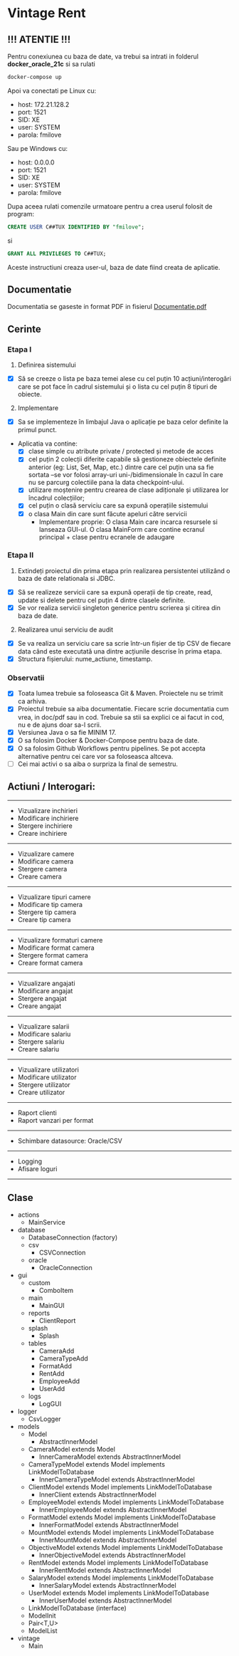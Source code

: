 # Vintage Rent
## !!! ATENTIE !!!
Pentru conexiunea cu baza de date, va trebui sa intrati in folderul **docker_oracle_21c** si sa rulati

```bash
docker-compose up
```

Apoi va conectati pe Linux cu:
- host: 172.21.128.2
- port: 1521
- SID: XE
- user: SYSTEM
- parola: fmilove

Sau pe Windows cu:
- host: 0.0.0.0
- port: 1521
- SID: XE
- user: SYSTEM
- parola: fmilove

Dupa aceea rulati comenzile urmatoare pentru a crea userul folosit de program:
```sql
CREATE USER C##TUX IDENTIFIED BY "fmilove";
```
si
```sql
GRANT ALL PRIVILEGES TO C##TUX;
```

Aceste instructiuni creaza user-ul, baza de date fiind creata de aplicatie.

## Documentatie
Documentatia se gaseste in format PDF in fisierul [Documentatie.pdf](https://github.com/fredtux/VintageRent/blob/main/Documentatie.pdf)

## Cerinte
### Etapa I
1. Definirea sistemului
- [x] Să se creeze o lista pe baza temei alese cu cel puțin 10 acțiuni/interogări care se pot face în cadrul sistemului și o lista cu cel puțin 8 tipuri de obiecte.
2. Implementare
- [x] Sa se implementeze în limbajul Java o aplicație pe baza celor definite la primul punct.
- Aplicatia va contine:
  - [x] clase simple cu atribute private / protected și metode de acces
  - [x] cel puțin 2 colecții diferite capabile să gestioneze obiectele definite anterior (eg: List, Set, Map, etc.) dintre care cel puțin una sa fie sortata –se vor folosi array-uri uni-/bidimensionale în cazul în care nu se parcurg colectiile pana la data checkpoint-ului.
  - [x] utilizare moștenire pentru crearea de clase adiționale și utilizarea lor încadrul colecțiilor;
  - [x] cel puțin o clasă serviciu care sa expună operațiile sistemului
  - [x] o clasa Main din care sunt făcute apeluri către servicii
    - Implementare proprie: O clasa Main care incarca resursele si lanseaza GUI-ul. O clasa MainForm care contine ecranul principal + clase pentru ecranele de adaugare

### Etapa II
1. Extindeți proiectul din prima etapa prin realizarea persistentei utilizând o baza de date relationala si JDBC.
- [x] Să se realizeze servicii care sa expună operații de tip create, read, update si delete pentru cel puțin 4 dintre clasele definite.
- [x] Se vor realiza servicii singleton generice pentru scrierea și citirea din baza de date.
2. Realizarea unui serviciu de audit
- [x] Se va realiza un serviciu care sa scrie într-un fișier de tip CSV de fiecare data când este executată una dintre acțiunile descrise în prima etapa.
- [x] Structura fișierului: nume_actiune, timestamp.

### Observatii
- [x] Toata lumea trebuie sa foloseasca Git & Maven. Proiectele nu se trimit ca arhiva.
- [x] Proiectul trebuie sa aiba documentatie. Fiecare scrie documentatia cum vrea, in doc/pdf sau in cod. Trebuie sa stii sa explici ce ai facut in cod, nu e de ajuns doar sa-l scrii.
- [x] Versiunea Java o sa fie MINIM 17.
- [x] O sa folosim Docker & Docker-Compose pentru baza de date.
- [x] O sa folosim Github Workflows pentru pipelines. Se pot accepta alternative pentru cei care vor sa foloseasca altceva.
- [ ] Cei mai activi o sa aiba o surpriza la final de semestru.

## Actiuni / Interogari:
___
- Vizualizare inchirieri
- Modificare inchiriere
- Stergere inchiriere
- Creare inchiriere
___
- Vizualizare camere
- Modificare camera
- Stergere camera
- Creare camera
___
- Vizualizare tipuri camere
- Modificare tip camera
- Stergere tip camera
- Creare tip camera
___
- Vizualizare formaturi camere
- Modificare format camera
- Stergere format camera
- Creare format camera
___
- Vizualizare angajati
- Modificare angajat
- Stergere angajat
- Creare angajat
___
- Vizualizare salarii
- Modificare salariu
- Stergere salariu
- Creare salariu
___
- Vizualizare utilizatori
- Modificare utilizator
- Stergere utilizator
- Creare utilizator
___
- Raport clienti
- Raport vanzari per format
___
- Schimbare datasource: Oracle/CSV
___
- Logging
- Afisare loguri
___

## Clase
- actions
  - MainService
- database
  - DatabaseConnection (factory)
  - csv
    - CSVConnection
  - oracle
    - OracleConnection
- gui
  - custom
    - ComboItem
  - main
    - MainGUI
  - reports
    - ClientReport
  - splash
    - Splash
  - tables
    - CameraAdd
    - CameraTypeAdd
    - FormatAdd
    - RentAdd
    - EmployeeAdd
    - UserAdd
  - logs
    - LogGUI
- logger
  - CsvLogger
- models
  - Model
    - AbstractInnerModel 
  - CameraModel extends Model
    - InnerCameraModel extends AbstractInnerModel
  - CameraTypeModel extends Model implements LinkModelToDatabase
    - InnerCameraTypeModel extends AbstractInnerModel
  - ClientModel extends Model implements LinkModelToDatabase
    - InnerClient extends AbstractInnerModel
  - EmployeeModel extends Model implements LinkModelToDatabase
    - InnerEmployeeModel extends AbstractInnerModel
  - FormatModel extends Model implements LinkModelToDatabase
    - InnerFormatModel extends AbstractInnerModel
  - MountModel extends Model implements LinkModelToDatabase
    - InnerMountModel extends AbstractInnerModel
  - ObjectiveModel extends Model implements LinkModelToDatabase
    - InnerObjectiveModel extends AbstractInnerModel
  - RentModel extends Model implements LinkModelToDatabase
    - InnerRentModel extends AbstractInnerModel
  - SalaryModel extends Model implements LinkModelToDatabase
    - InnerSalaryModel extends AbstractInnerModel
  - UserModel extends Model implements LinkModelToDatabase
    - InnerUserModel extends AbstractInnerModel
  - LinkModelToDatabase (interface)
  - ModelInit
  - Pair<T,U>
  - ModelList<T>
- vintage
  - Main